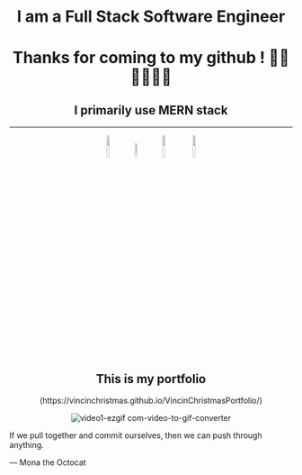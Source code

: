 <h1 align="center">I am a Full Stack Software Engineer</h1>
<h1 align="center">Thanks for coming to my github ! 🍺🍺🍺🍺🍺🍺</h1>
<h2 align="center">I primarily use MERN stack</h2>

----------------------------------------------------------------------------------------------------------------------------------------------------------------------
<div align = "center" >
<img src="https://clipground.com/images/mongodb-png-logo-7.png" width= 10%> 
<img src="https://cdn.icon-icons.com/icons2/2699/PNG/512/expressjs_logo_icon_169185.png" width=8%>
<img src="https://tse2-mm.cn.bing.net/th/id/OIP-C.JCGGgssMIuUrZFU3I6jv0AHaHC?rs=1&pid=ImgDetMain" width=10%>
<img src="https://www.mindrops.com/images/nodejs-image.png" width=10%>
</div> 

<div align="center">
<h2>This is my portfolio</h2>
(https://vincinchristmas.github.io/VincinChristmasPortfolio/) <br>

![video1-ezgif com-video-to-gif-converter](https://github.com/user-attachments/assets/4072078e-6422-4fbe-88ac-ca166f502ef3)








</div>



If we pull together and commit ourselves, then we can push through anything.

— Mona the Octocat

